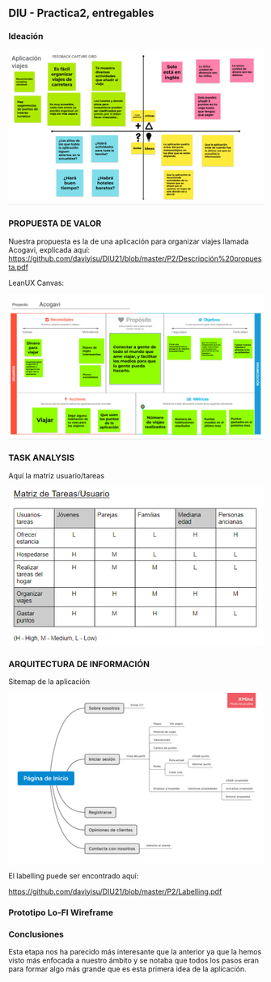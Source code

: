 ## DIU - Practica2, entregables

### Ideación 

![alt text](https://github.com/daviyisu/DIU21/blob/master/P2/malla_receptora_info.png)


### PROPUESTA DE VALOR
Nuestra propuesta es la de una aplicación para organizar viajes llamada Acogavi, explicada aquí:
https://github.com/daviyisu/DIU21/blob/master/P2/Descripción%20propuesta.pdf

LeanUX Canvas:

![alt text](https://github.com/daviyisu/DIU21/blob/master/P2/canvas.png)


### TASK ANALYSIS
Aquí la matriz usuario/tareas

![alt text](https://github.com/daviyisu/DIU21/blob/master/P2/matriz_tareas_usuario.PNG)

### ARQUITECTURA DE INFORMACIÓN

Sitemap de la aplicación

![alt text](https://github.com/daviyisu/DIU21/blob/master/P2/sitemap.png)

El labelling puede ser encontrado aquí:

https://github.com/daviyisu/DIU21/blob/master/P2/Labelling.pdf


### Prototipo Lo-FI Wireframe 


### Conclusiones  
Esta etapa nos ha parecido más interesante que la anterior ya que la hemos visto más enfocada a nuestro ámbito y se notaba que todos los pasos eran para formar algo más grande que es esta primera idea de la aplicación.
